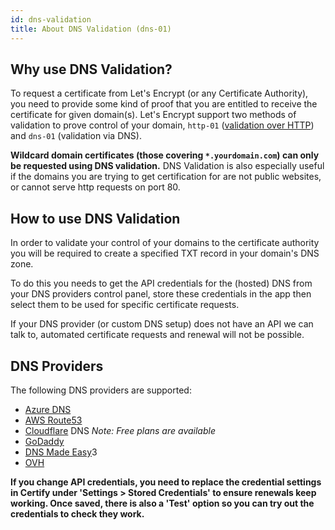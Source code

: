 ```yaml
---
id: dns-validation
title: About DNS Validation (dns-01)
---
```


## Why use DNS Validation?
To request a certificate from Let's Encrypt (or any Certificate Authority), you need to provide some kind of proof that you are entitled to receive the certificate for given domain(s). Let's Encrypt support two methods of validation to prove control of your domain, `http-01` ([validation over HTTP](http-validation.md)) and `dns-01` (validation via DNS). 

**Wildcard domain certificates (those covering `*.yourdomain.com`) can only be requested using DNS validation.** DNS Validation is also especially useful if the domains you are trying to get certification for are not public websites, or cannot serve http requests on port 80.

## How to use DNS Validation

In order to validate your control of your domains to the certificate authority you will be required to create a specified TXT record in your domain's DNS zone.

To do this you needs to get the API credentials for the (hosted) DNS from your DNS providers control panel, store these credentials in the app then select them to be used for specific certificate requests.

If your DNS provider (or custom DNS setup) does not have an API we can talk to, automated certificate requests and renewal will not be possible.

## DNS Providers

The following DNS providers are supported:
- [Azure DNS](dns-azuredns.md)
- [AWS Route53](dns-awsroute53.md)
- [Cloudflare](dns-cloudflare.md) DNS *Note: Free plans are available*
- [GoDaddy](dns-godaddy.md)
- [DNS Made Easy](dns-dnsmadeeasy.md)3
- [OVH](dns-ovh.md)

**If you change API credentials, you need to replace the credential settings in Certify under 'Settings > Stored Credentials' to ensure renewals keep working. Once saved, there is also a 'Test' option so you can try out the credentials to check they work.**